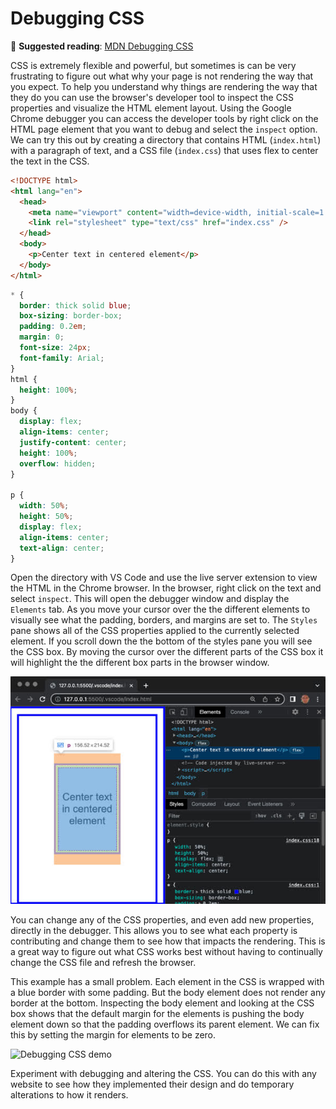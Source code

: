 # Debugging CSS

📖 **Suggested reading**: [MDN Debugging CSS](https://developer.mozilla.org/en-US/docs/Learn/CSS/Building_blocks/Debugging_CSS)

CSS is extremely flexible and powerful, but sometimes is can be very frustrating to figure out what why your page is not rendering the way that you expect. To help you understand why things are rendering the way that they do you can use the browser's developer tool to inspect the CSS properties and visualize the HTML element layout. Using the Google Chrome debugger you can access the developer tools by right click on the HTML page element that you want to debug and select the `inspect` option. We can try this out by creating a directory that contains HTML (`index.html`) with a paragraph of text, and a CSS file (`index.css`) that uses flex to center the text in the CSS.

```html
<!DOCTYPE html>
<html lang="en">
  <head>
    <meta name="viewport" content="width=device-width, initial-scale=1.0" />
    <link rel="stylesheet" type="text/css" href="index.css" />
  </head>
  <body>
    <p>Center text in centered element</p>
  </body>
</html>
```

```css
* {
  border: thick solid blue;
  box-sizing: border-box;
  padding: 0.2em;
  margin: 0;
  font-size: 24px;
  font-family: Arial;
}
html {
  height: 100%;
}
body {
  display: flex;
  align-items: center;
  justify-content: center;
  height: 100%;
  overflow: hidden;
}

p {
  width: 50%;
  height: 50%;
  display: flex;
  align-items: center;
  text-align: center;
}
```

Open the directory with VS Code and use the live server extension to view the HTML in the Chrome browser. In the browser, right click on the text and select `inspect`. This will open the debugger window and display the `Elements` tab. As you move your cursor over the the different elements to visually see what the padding, borders, and margins are set to. The `Styles` pane shows all of the CSS properties applied to the currently selected element. If you scroll down the the bottom of the styles pane you will see the CSS box. By moving the cursor over the different parts of the CSS box it will highlight the the different box parts in the browser window.

![Debugging CSS](debugCssBrowser.jpg)

You can change any of the CSS properties, and even add new properties, directly in the debugger. This allows you to see what each property is contributing and change them to see how that impacts the rendering. This is a great way to figure out what CSS works best without having to continually change the CSS file and refresh the browser.

This example has a small problem. Each element in the CSS is wrapped with a blue border with some padding. But the body element does not render any border at the bottom. Inspecting the body element and looking at the CSS box shows that the default margin for the elements is pushing the body element down so that the padding overflows its parent element. We can fix this by setting the margin for elements to be zero.

![Debugging CSS demo](debuggingCssExample.gif)

Experiment with debugging and altering the CSS. You can do this with any website to see how they implemented their design and do temporary alterations to how it renders.
